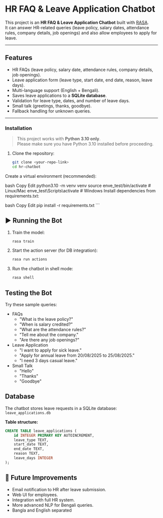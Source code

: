 # HR FAQ & Leave Application Chatbot

This project is an **HR FAQ & Leave Application Chatbot** built with [RASA](https://rasa.com/).  
It can answer HR-related queries (leave policy, salary dates, attendance rules, company details, job openings) and also allow employees to apply for leave.

---

##  Features
- HR FAQs (leave policy, salary date, attendance rules, company details, job openings).
- Leave application form (leave type, start date, end date, reason, leave days).
- Multi-language support (English + Bengali).
- Saves leave applications to a **SQLite database**.
- Validation for leave type, dates, and number of leave days.
- Small talk (greetings, thanks, goodbye).
- Fallback handling for unknown queries.

---

### Installation

> This project works with **Python 3.10 only**.  
> Please make sure you have Python 3.10 installed before proceeding.

1. Clone the repository:
   ```bash
   git clone <your-repo-link>
   cd hr-chatbot
Create a virtual environment (recommended):

bash
Copy
Edit
python3.10 -m venv venv
source enve_test/bin/activate   # Linux/Mac
enve_test\Scripts\activate      # Windows
Install dependencies from requirements.txt:

bash
Copy
Edit
pip install -r requirements.txt
    ```



## ▶️ Running the Bot

1.  Train the model:

    ``` bash
    rasa train
    ```

2.  Start the action server (for DB integration):

    ``` bash
    rasa run actions
    ```

3.  Run the chatbot in shell mode:

    ``` bash
    rasa shell
    ```



##  Testing the Bot

Try these sample queries:

-   FAQs
    -   "What is the leave policy?"
    -   "When is salary credited?"
    -   "What are the attendance rules?"
    -   "Tell me about the company."
    -   "Are there any job openings?"
-   Leave Application
    -   "I want to apply for sick leave."
    -   "Apply for annual leave from 20/08/2025 to 25/08/2025."
    -   "I need 3 days casual leave."
-   Small Talk
    -   "Hello"
    -   "Thanks"
    -   "Goodbye"

##  Database

The chatbot stores leave requests in a SQLite database:
`leave_applications.db`

**Table structure:**

``` sql
CREATE TABLE leave_applications (
    id INTEGER PRIMARY KEY AUTOINCREMENT,
    leave_type TEXT,
    start_date TEXT,
    end_date TEXT,
    reason TEXT,
    leave_days INTEGER
);
```


## 🚀 Future Improvements

-   Email notification to HR after leave submission.
-   Web UI for employees.
-   Integration with full HR system.
-   More advanced NLP for Bengali queries.
-   Bangla and English separated 
